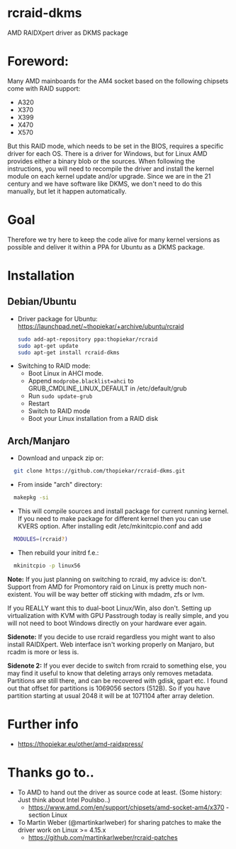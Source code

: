 # rcraid-dkms
AMD RAIDXpert driver as DKMS package

Foreword:
===========

Many AMD mainboards for the AM4 socket based on the following chipsets come with RAID support:
 * A320
 * X370
 * X399
 * X470
 * X570

But this RAID mode, which needs to be set in the BIOS, requires a specific driver for each OS.
There is a driver for Windows, but for Linux AMD provides either a binary blob or the sources.
When following the instructions, you will need to recompile the driver and install the kernel module on each kernel update and/or upgrade.
Since we are in the 21 century and we have software like DKMS, we don't need to do this manually, but let it happen automatically.

Goal
====
Therefore we try here to keep the code alive for many kernel versions as possible and deliver it within a PPA for Ubuntu as a DKMS package.

Installation
============
## Debian/Ubuntu
  * Driver package for Ubuntu: https://launchpad.net/~thopiekar/+archive/ubuntu/rcraid 
    ```bash
    sudo add-apt-repository ppa:thopiekar/rcraid
    sudo apt-get update
    sudo apt-get install rcraid-dkms
    ```
  * Switching to RAID mode:
    * Boot Linux in AHCI mode.
    * Append `modprobe.blacklist=ahci` to GRUB_CMDLINE_LINUX_DEFAULT in /etc/default/grub
    * Run `sudo update-grub`
    * Restart
    * Switch to RAID mode
    * Boot your Linux installation from a RAID disk
    
## Arch/Manjaro
* Download and unpack zip or:

```bash
  git clone https://github.com/thopiekar/rcraid-dkms.git
```

* From inside "arch" directory:

```bash
  makepkg -si
```

* This will compile sources and install package for current running kernel. If you need 
to make package for different kernel then you can use KVERS option.
After installing edit /etc/mkinitcpio.conf and add
  
```bash
  MODULES=(rcraid?)
```

* Then rebuild your initrd f.e.:

```bash
  mkinitcpio -p linux56
```

**Note:** If you just planning on switching to rcraid, my advice is: don't. 
Support from AMD for Promontory raid on Linux is pretty much non-existent. 
You will be way better off sticking with mdadm, zfs or lvm. 

If you REALLY want this to dual-boot Linux/Win, also don't. Setting up virtualization 
with KVM with GPU Passtrough today is really simple, and you will not need to 
boot Windows directly on your hardware ever again.

**Sidenote:** If you decide to use rcraid regardless you might want to also install RAIDXpert. 
Web interface isn't working properly on Manjaro, but rcadm is more or less is.

**Sidenote 2:** If you ever decide to switch from rcraid to something else, you may find it useful 
to know that deleting arrays only removes metadata. Partitions are still there, and can be
recovered with gdisk, gpart etc. I found out that offset for partitions is 1069056 sectors (512B).
So if you have partition starting at usual 2048 it will be at 1071104 after array deletion.

Further info
============
  * https://thopiekar.eu/other/amd-raidxpress/

Thanks go to..
==============
  * To AMD to hand out the driver as source code at least. (Some history: Just think about Intel Poulsbo..)
    * https://www.amd.com/en/support/chipsets/amd-socket-am4/x370 - section Linux
  * To Martin Weber (@martinkarlweber) for sharing patches to make the driver work on Linux >= 4.15.x
    * https://github.com/martinkarlweber/rcraid-patches
